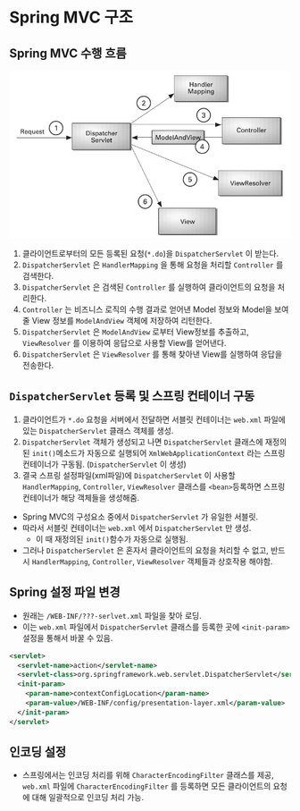 # Spring MVC 구조

## Spring MVC 수행 흐름

![SpringMVCFlow](img/SpringMVCFlow.jpg)

1. 클라이언트로부터의 모든 등록된 요청(`*.do`)을 `DispatcherServlet` 이 받는다.
2. `DispatcherServlet` 은 `HandlerMapping` 을 통해 요청을 처리할 `Controller` 를 검색한다.
3. `DispatcherServlet` 은 검색된 `Controller` 를 실행하여 클라이언트의 요청을 처리한다.
4. `Controller` 는 비즈니스 로직의 수행 결과로 얻어낸 Model 정보와 Model을 보여줄 View 정보를 `ModelAndView` 객체에 저장하여 리턴한다.
5. `DispatcherServlet` 은 `ModelAndView` 로부터 View정보를 추출하고, `ViewResolver` 를 이용하여 응답으로 사용할 View를 얻어낸다.
6. `DispatcherServlet` 은 `ViewResolver` 를 통해 찾아낸 View를 실행하여 응답을 전송한다.

## `DispatcherServlet` 등록 및 스프링 컨테이너 구동

1. 클라이언트가 `*.do` 요청을 서버에서 전달하면 서블릿 컨테이너는 `web.xml` 파일에 있는 `DispatcherServlet` 클래스 객체를 생성.
2. `DispatcherServlet` 객체가 생성되고 나면 `DispatcherServlet` 클래스에 재정의된 `init()`메소드가 자동으로 실행되어  `XmlWebApplicationContext` 라는 스프링 컨테이너가 구동됨. (`DispatcherServlet` 이 생성)
3. 결국 스프링 설정파일(xml파일)에 `DispatcherServlet` 이 사용할 `HandlerMapping`, `Controller`, `ViewResolver` 클래스를 `<bean>`등록하면 스프링 컨테이너가 해당 객체들을 생성해줌.

* Spring MVC의 구성요소 중에서 `DispatcherServlet` 가 유일한 서블릿.
* 따라서 서블릿 컨테이너는 `web.xml` 에서 `DispatcherServlet` 만 생성.
  * 이 때 재정의된 `init()`함수가 자동으로 실행됨.
* 그러나 `DispatcherServlet` 은 혼자서 클라이언트의 요청을 처리할 수 없고, 반드시 `HandlerMapping`, `Controller`, `ViewResolver` 객체들과 상호작용 해야함.

## Spring 설정 파일 변경

* 원래는 `/WEB-INF/???-serlvet.xml` 파일을 찾아 로딩.
* 이는 `web.xml` 파일에서 `DispatcherServlet` 클래스를 등록한 곳에 `<init-param>`설정을 통해서 바꿀 수 있음.

```xml
<servlet>
  <servlet-name>action</servlet-name>
  <servlet-class>org.springframework.web.servlet.DispatcherServlet</servlet-class>
  <init-param>
    <param-name>contextConfigLocation</param-name>
    <param-value>/WEB-INF/config/presentation-layer.xml</param-value>
  </init-param>
</servlet>
```

## 인코딩 설정

* 스프링에서는 인코딩 처리를 위해 `CharacterEncodingFilter` 클래스를 제공, `web.xml` 파일에 `CharacterEncodingFilter` 를 등록하면 모든 클라이언트의 요청에 대해 일괄적으로 인코딩 처리 가능.
